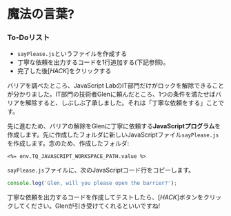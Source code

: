 # 魔法の言葉?

<div class="aside">
<h3>To-Doリスト</h3>
<ul>
  <li><code>sayPlease.js</code>というファイルを作成する</li>
  <li>丁寧な依頼を出力するコードを1行追加する(下記参照)。</li>
  <li>完了した後[<em>HACK</em>]をクリックする</li>
</ul>
</div>
バリアを調べたところ、JavaScript LabのIT部門だけがロックを解除できることが分かりました。IT部門の技術者Glenに頼んだところ、1つの条件を満たせばバリアを解除すると、しぶしぶ了承しました。それは「丁寧な依頼をする」ことです。

先に進むため、バリアの解除をGlenに丁寧に依頼する**JavaScriptプログラム**を作成します。先に作成したフォルダに新しいJavaScriptファイル`sayPlease.js`を作成します。念のため、作成したフォルダ:

`<%= env.TQ_JAVASCRIPT_WORKSPACE_PATH.value %>`

`sayPlease.js`ファイルに、次のJavaScriptコード行をコピーします。

```js
console.log('Glen, will you please open the barrier?');
```

丁寧な依頼を出力するコードを作成してテストしたら、[*HACK*]ボタンをクリックしてください。Glenが引き受けてくれるといいですね!
